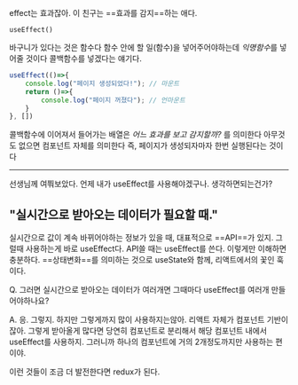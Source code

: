 effect는 효과잖아. 이 친구는 ==효과를 감지==하는 애다.

`useEffect()`

바구니가 있다는 것은 함수다
함수 안에 할 일(함수)을 넣어주어야하는데 *익명함수*를 넣어줄 것이다
콜백함수를 넣겠다는 얘기다.

```js
useEffect(()=>{
	console.log("페이지 생성되었다!"); // 마운트
	return ()=>{
		console.log("페이지 꺼졌다"); // 언마운트
	}
}, [])
```

콜백함수에 이어져서 들어가는 배열은 *어느 효과를 보고 감지할까?* 를 의미한다
아무것도 없으면 컴포넌트 자체를 의미한다
즉, 페이지가 생성되자마자 한번 실행된다는 것이다





---


선생님께 여쭤보았다. 언제 내가 useEffect를 사용해야겠구나. 생각하면되는건가?

## "실시간으로 받아오는 데이터가 필요할 때."

실시간으로 값이 계속 바뀌어야하는 정보가 있을 때, 대표적으로 ==API==가 있지. 
그럴때 사용하는게 바로 useEffect다. 
API쓸 때는 useEffect를 쓴다. 이렇게만 이해하면 충분하다.
==상태변화==를 의미하는 것으로 useState와 함께, 리액트에서의 꽃인 훅이다.


Q. 그러면 실시간으로 받아오는 데이터가 여러개면 그때마다 useEffect를 여러개 만들어야하나요?

A. 응. 그렇지. 하지만 그렇게까지 많이 사용하지는않아. 리액트 자체가 컴포넌트 기반이잖아. 그렇게 받아올게 많다면 당연히 컴포넌트로 분리해서 해당 컴포넌트 내에서 useEffect를 사용하지. 그러니까 하나의 컴포넌트에 거의 2개정도까지만 사용하는 편이야. 




이런 것들이 조금 더 발전한다면 redux가 된다.
